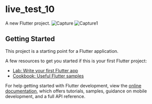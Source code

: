 # live_test_10

A new Flutter project.
![Capture](https://github.com/raihansikdar/Ostad-Flutter-Development/assets/62495168/e6bc9c99-a0d3-4f05-8fd2-01b408b6be85)
![Capture1](https://github.com/raihansikdar/Ostad-Flutter-Development/assets/62495168/c50a6d3c-6e47-466d-a858-956a82164357)

## Getting Started

This project is a starting point for a Flutter application.

A few resources to get you started if this is your first Flutter project:

- [Lab: Write your first Flutter app](https://docs.flutter.dev/get-started/codelab)
- [Cookbook: Useful Flutter samples](https://docs.flutter.dev/cookbook)

For help getting started with Flutter development, view the
[online documentation](https://docs.flutter.dev/), which offers tutorials,
samples, guidance on mobile development, and a full API reference.
